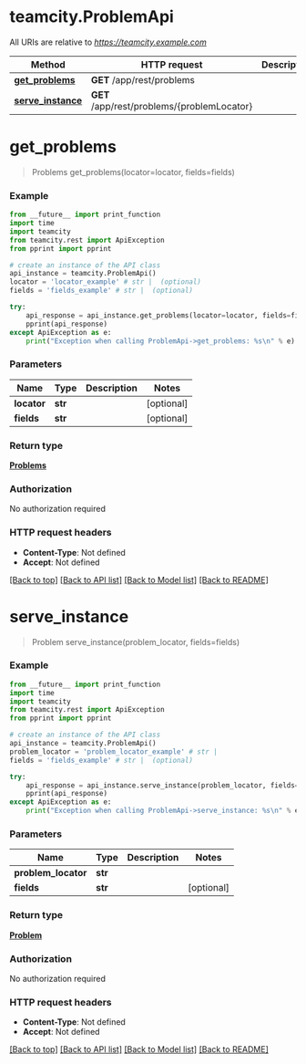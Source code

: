 # teamcity.ProblemApi

All URIs are relative to *https://teamcity.example.com*

Method | HTTP request | Description
------------- | ------------- | -------------
[**get_problems**](ProblemApi.md#get_problems) | **GET** /app/rest/problems | 
[**serve_instance**](ProblemApi.md#serve_instance) | **GET** /app/rest/problems/{problemLocator} | 


# **get_problems**
> Problems get_problems(locator=locator, fields=fields)



### Example
```python
from __future__ import print_function
import time
import teamcity
from teamcity.rest import ApiException
from pprint import pprint

# create an instance of the API class
api_instance = teamcity.ProblemApi()
locator = 'locator_example' # str |  (optional)
fields = 'fields_example' # str |  (optional)

try:
    api_response = api_instance.get_problems(locator=locator, fields=fields)
    pprint(api_response)
except ApiException as e:
    print("Exception when calling ProblemApi->get_problems: %s\n" % e)
```

### Parameters

Name | Type | Description  | Notes
------------- | ------------- | ------------- | -------------
 **locator** | **str**|  | [optional] 
 **fields** | **str**|  | [optional] 

### Return type

[**Problems**](Problems.md)

### Authorization

No authorization required

### HTTP request headers

 - **Content-Type**: Not defined
 - **Accept**: Not defined

[[Back to top]](#) [[Back to API list]](../README.md#documentation-for-api-endpoints) [[Back to Model list]](../README.md#documentation-for-models) [[Back to README]](../README.md)

# **serve_instance**
> Problem serve_instance(problem_locator, fields=fields)



### Example
```python
from __future__ import print_function
import time
import teamcity
from teamcity.rest import ApiException
from pprint import pprint

# create an instance of the API class
api_instance = teamcity.ProblemApi()
problem_locator = 'problem_locator_example' # str | 
fields = 'fields_example' # str |  (optional)

try:
    api_response = api_instance.serve_instance(problem_locator, fields=fields)
    pprint(api_response)
except ApiException as e:
    print("Exception when calling ProblemApi->serve_instance: %s\n" % e)
```

### Parameters

Name | Type | Description  | Notes
------------- | ------------- | ------------- | -------------
 **problem_locator** | **str**|  | 
 **fields** | **str**|  | [optional] 

### Return type

[**Problem**](Problem.md)

### Authorization

No authorization required

### HTTP request headers

 - **Content-Type**: Not defined
 - **Accept**: Not defined

[[Back to top]](#) [[Back to API list]](../README.md#documentation-for-api-endpoints) [[Back to Model list]](../README.md#documentation-for-models) [[Back to README]](../README.md)


